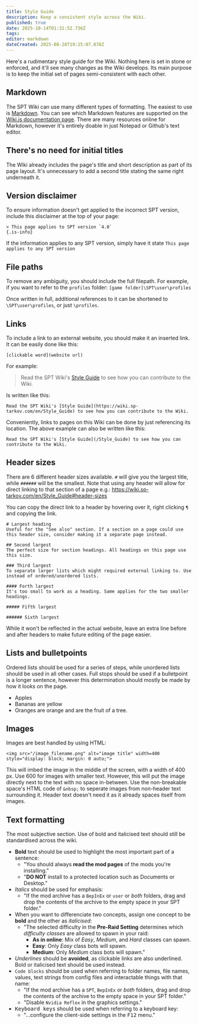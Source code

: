 ```yaml
---
title: Style Guide
description: Keep a consistent style across the Wiki.
published: true
date: 2025-10-14T01:31:52.736Z
tags: 
editor: markdown
dateCreated: 2025-08-28T19:25:07.078Z
---
```


Here's a rudimentary style guide for the Wiki. Nothing here is set in stone or enforced, and it'll see many changes as the Wiki develops.
Its main purpose is to keep the initial set of pages semi-consistent with each other.

## Markdown
The SPT Wiki can use many different types of formatting. The easiest to use is [Markdown](https://daringfireball.net/projects/markdown/). You can see which Markdown features are supported on the [Wiki.js documentation page](https://docs.requarks.io/editors/markdown). There are many resources online for Markdown, however it's entirely doable in just Notepad or Github's text editor.


## There's no need for initial titles

The Wiki already includes the page's title and short description as part of its page layout. It's unnecessary to add a second title stating the same right underneath it.

## Version disclaimer

To ensure information doesn't get applied to the incorrect SPT version, include this disclaimer at the top of your page:

```
> This page applies to SPT version `4.0`
{.is-info}
```

If the information applies to any SPT version, simply have it state `This page applies to any SPT version`

## File paths

To remove any ambiguity, you should include the full filepath. For example, if you want to refer to the `profiles` folder: `[game folder]\SPT\user\profiles`

Once written in full, additional references to it can be shortened to `\SPT\user\profiles`, or just `\profiles`.

## Links

To include a link to an external website, you should make it an inserted link. It can be easily done like this:

```
[clickable word](website url)
```

For example:
> Read the SPT Wiki's [Style Guide](https://wiki.sp-tarkov.com/en/Style_Guide) to see how you can contribute to the Wiki.

Is written like this:

```
Read the SPT Wiki's [Style Guide](https://wiki.sp-tarkov.com/en/Style_Guide) to see how you can contribute to the Wiki.
```

Conveniently, links to pages on this Wiki can be done by just referencing its location. The above example can also be written like this:

```
Read the SPT Wiki's [Style Guide](/Style_Guide) to see how you can contribute to the Wiki.
```

## Header sizes

There are 6 different header sizes available. `#` will give you the largest title, while `######` will be the smallest.
Note that using any header will allow for direct linking to that section of a page e.g.: https://wiki.sp-tarkov.com/en/Style_Guide#header-sizes

You can copy the direct link to a header by hovering over it, right clicking `¶` and copying the link.

```
# Largest heading
Useful for the "See also" section. If a section on a page could use this header size, consider making it a separate page instead.

## Second largest
The perfect size for section headings. All headings on this page use this size.

### Third largest 
To separate larger lists which might required external linking to. Use instead of ordered/unordered lists.

#### Forth largest 
It's too small to work as a heading. Same applies for the two smaller headings.

##### Fifth largest

###### Sixth largest
```

While it won't be reflected in the actual website, leave an extra line before and after headers to make future editing of the page easier.

## Lists and bulletpoints

Ordered lists should be used for a series of steps, while unordered lists should be used in all other cases.
Full stops should be used if a bulletpoint is a longer sentence, however this determination should mostly be made by how it looks on the page.

- Apples
- Bananas are yellow
- Oranges are orange and are the fruit of a tree.

## Images

Images are best handled by using HTML:

`<img src="/image_filename.png" alt="image title" width=400 style="display: block; margin: 0 auto;">`

This will imbed the image in the middle of the screen, with a width of 400 px. Use 600 for images with smaller text.
However, this will put the image directly next to the text with no space in-between. Use the non-breakable space's HTML code of `&nbsp;` to seperate images from non-header text surrounding it. Header text doesn't need it as it already spaces itself from images.

## Text formatting
The most subjective section. Use of bold and italicised text should still be standardised across the wiki.

- **Bold** text should be used to highlight the most important part of a sentence:
  - "You should always **read the mod pages** of the mods you're installing."
  - "**DO NOT** install to a protected location such as Documents or Desktop."
- *Italics* should be used for emphasis:
  - "If the mod archive has a `BepInEx` or `user` or *both* folders, drag and drop the contents of the archive to the empty space in your SPT folder."
- When you want to differenciate two concepts, assign one concept to be **bold** and the other as *italicised*:
   - "The selected difficulty in the **Pre-Raid Setting** determines which *difficulty classes* are allowed to spawn in your raid:
     - **As in online**: Mix of *Easy*, *Medium*, and *Hard* classes can spawn.
     - **Easy**: Only *Easy* class bots will spawn.
     - **Medium**: Only *Medium* class bots will spawn."
- _Underlines_ should be **avoided**, as clickable links are also underlined. Bold or italicised text should be used instead.
- `Code blocks` should be used when referring to folder names, file names, values, text strings from config files and interactable things with that name:
  - "If the mod archive has a `SPT`, `BepInEx` or *both* folders, drag and drop the contents of the archive to the empty space in your SPT folder."
  - "Disable `Nvidia Reflex` in the graphics settings."
- <kbd>Keyboard keys</kbd> should be used when referring to a keyboard key:
  - "...configure the client-side settings in the <kbd>F12</kbd> menu."